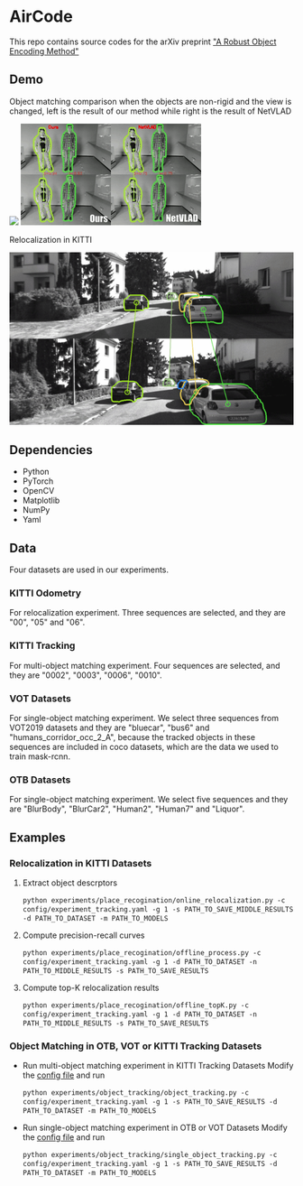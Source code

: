 # AirCode

This repo contains source codes for the arXiv preprint ["A Robust Object Encoding Method"](https://arxiv.org/abs/2105.00327)


## Demo
Object matching comparison when the objects are non-rigid and the view is changed, left is the result of our method while right is the result of NetVLAD

![](experiments/demo/object-matching1.gif) ![](experiments/demo/object-matching2.gif) 

Relocalization in KITTI

![](experiments/demo/kitti-relocalization.gif)


## Dependencies
* Python
* PyTorch
* OpenCV
* Matplotlib
* NumPy
* Yaml
  

## Data
Four datasets are used in our experiments.

### KITTI Odometry
For relocalization experiment. Three sequences are selected, and they are "00", "05" and "06".

### KITTI Tracking
For multi-object matching experiment. Four sequences are selected, and they are "0002", "0003", "0006", "0010".

### VOT Datasets
For single-object matching experiment. We select three sequences from VOT2019 datasets and they are "bluecar", "bus6" and "humans_corridor_occ_2_A", because the tracked objects in these sequences are included in coco datasets, which are the data we used to train mask-rcnn. 

### OTB Datasets
For single-object matching experiment. We select five sequences and they are "BlurBody", "BlurCar2", "Human2", "Human7" and "Liquor".


## Examples

### Relocalization in KITTI Datasets

1. Extract object descrptors
   ```
   python experiments/place_recogination/online_relocalization.py -c config/experiment_tracking.yaml -g 1 -s PATH_TO_SAVE_MIDDLE_RESULTS -d PATH_TO_DATASET -m PATH_TO_MODELS
   ```

2. Compute precision-recall curves
   ```
   python experiments/place_recogination/offline_process.py -c config/experiment_tracking.yaml -g 1 -d PATH_TO_DATASET -n PATH_TO_MIDDLE_RESULTS -s PATH_TO_SAVE_RESULTS
   ```

3. Compute top-K relocalization results
   ```
   python experiments/place_recogination/offline_topK.py -c config/experiment_tracking.yaml -g 1 -d PATH_TO_DATASET -n PATH_TO_MIDDLE_RESULTS -s PATH_TO_SAVE_RESULTS
   ```

### Object Matching in OTB, VOT or KITTI Tracking Datasets

* Run multi-object matching experiment in KITTI Tracking Datasets
  Modify the [config file](config/experiment_tracking.yaml) and run  
  ```
  python experiments/object_tracking/object_tracking.py -c config/experiment_tracking.yaml -g 1 -s PATH_TO_SAVE_RESULTS -d PATH_TO_DATASET -m PATH_TO_MODELS 
  ```

* Run single-object matching experiment in OTB or VOT Datasets
  Modify the [config file](config/experiment_tracking.yaml) and run  
  ```
  python experiments/object_tracking/single_object_tracking.py -c config/experiment_tracking.yaml -g 1 -s PATH_TO_SAVE_RESULTS -d PATH_TO_DATASET -m PATH_TO_MODELS 
  ```
